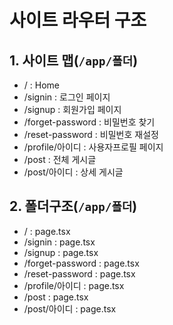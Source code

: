 # 사이트 라우터 구조

## 1. 사이트 맵(`/app/폴더`)

- / : Home
- /signin : 로그인 페이지
- /signup : 회원가입 페이지
- /forget-password : 비밀번호 찾기
- /reset-password : 비밀번호 재설정
- /profile/아이디 : 사용자프로필 페이지
- /post : 전체 게시글
- /post/아이디 : 상세 게시글

## 2. 폴더구조(`/app/폴더`)

- / : page.tsx
- /signin : page.tsx
- /signup : page.tsx
- /forget-password : page.tsx
- /reset-password : page.tsx
- /profile/아이디 : page.tsx
- /post : page.tsx
- /post/아이디 : page.tsx
